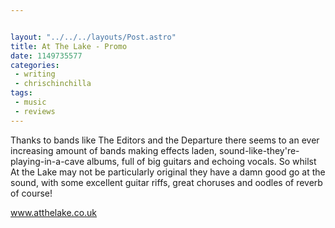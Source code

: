```yaml
---


layout: "../../../layouts/Post.astro"
title: At The Lake - Promo
date: 1149735577
categories:
 - writing
 - chrischinchilla
tags: 
 - music 
 - reviews
---
```


Thanks to bands like The Editors and the Departure there seems to an ever increasing amount of bands making effects laden, sound-like-they're-playing-in-a-cave albums, full of big guitars and echoing vocals. So whilst At the Lake may not be particularly original they have a damn good go at the sound, with some excellent guitar riffs, great choruses and oodles of reverb of course!

<a href='https://www.atthelake.co.uk' target='_blank'>www.atthelake.co.uk</a>
